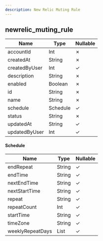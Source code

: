 ```yaml
---
description: New Relic Muting Rule
---
```

newrelic_muting_rule
--------------------

| **Name**      | **Type** | **Nullable** |
| ------------- | -------- | ------------ |
| accountId     | Int      | &cross;      |
| createdAt     | String   | &cross;      |
| createdByUser | Int      | &check;      |
| description   | String   | &cross;      |
| enabled       | Boolean  | &cross;      |
| id            | String   | &cross;      |
| name          | String   | &cross;      |
| schedule      | Schedule | &check;      |
| status        | String   | &cross;      |
| updatedAt     | String   | &check;      |
| updatedByUser | Int      | &check;      |

#### Schedule
| **Name**         | **Type**     | **Nullable** |
| ---------------- | ------------ | ------------ |
| endRepeat        | String       | &check;      |
| endTime          | String       | &check;      |
| nextEndTime      | String       | &check;      |
| nextStartTime    | String       | &check;      |
| repeat           | String       | &check;      |
| repeatCount      | Int          | &check;      |
| startTime        | String       | &check;      |
| timeZone         | String       | &check;      |
| weeklyRepeatDays | List<String> | &check;      |
